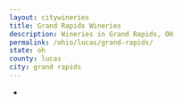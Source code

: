```yaml
---
layout: citywineries
title: Grand Rapids Wineries
description: Wineries in Grand Rapids, OH
permalink: /ohio/lucas/grand-rapids/
state: oh
county: lucas
city: grand rapids
---
```

-

